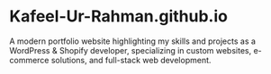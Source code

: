 # Kafeel-Ur-Rahman.github.io
A modern portfolio website highlighting my skills and projects as a WordPress &amp; Shopify developer, specializing in custom websites, e-commerce solutions, and full-stack web development.
